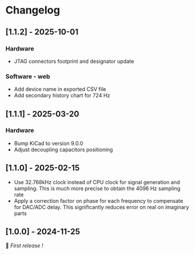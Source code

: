 # Changelog

## [1.1.2] - 2025-10-01

### Hardware

- JTAG connectors footprint and designator update

### Software - web

- Add device name in exported CSV file
- Add secondary history chart for 724 Hz

## [1.1.1] - 2025-03-20

### Hardware

- Bump KiCad to version 9.0.0
- Adjust decoupling capacitors positioning

## [1.1.0] - 2025-02-15

- Use 32.768kHz clock instead of CPU clock for signal generation and sampling. This is much more precise to obtain the 4096 Hz sampling rate
- Apply a correction factor on phase for each frequency to compensate for DAC/ADC delay. This significantly reduces error on real on imaginary parts

## [1.0.0] - 2024-11-25

🎉 _First release !_
